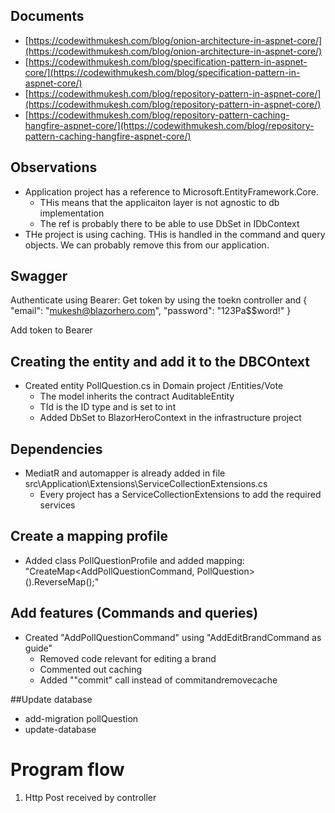 
## Documents
- [https://codewithmukesh.com/blog/onion-architecture-in-aspnet-core/](https://codewithmukesh.com/blog/onion-architecture-in-aspnet-core/)
- [https://codewithmukesh.com/blog/specification-pattern-in-aspnet-core/](https://codewithmukesh.com/blog/specification-pattern-in-aspnet-core/)
- [https://codewithmukesh.com/blog/repository-pattern-in-aspnet-core/](https://codewithmukesh.com/blog/repository-pattern-in-aspnet-core/)
- [https://codewithmukesh.com/blog/repository-pattern-caching-hangfire-aspnet-core/](https://codewithmukesh.com/blog/repository-pattern-caching-hangfire-aspnet-core/)

## Observations
- Application project has a reference to Microsoft.EntityFramework.Core.
    - THis means that the applicaiton layer is not agnostic to db implementation
    - The ref is probably there to be able to use DbSet in IDbContext
- THe project is using caching. THis is handled in the command and query objects. We can probably remove this from our application.

## Swagger

Authenticate using Bearer:
Get token by using the toekn controller and
{
  "email": "mukesh@blazorhero.com",
  "password": "123Pa$$word!"
}

Add token to Bearer

## Creating the entity and add it to the DBCOntext
- Created entity PollQuestion.cs in Domain project /Entities/Vote
    - The model inherits the contract AuditableEntity
    - TId is the ID type and is set to int
    - Added DbSet<PollQuestion> to BlazorHeroContext in the infrastructure project

## Dependencies
- MediatR and automapper is already added in file src\Application\Extensions\ServiceCollectionExtensions.cs
    - Every project has a ServiceCollectionExtensions to add the required services

## Create a mapping profile
- Added class PollQuestionProfile and added mapping: "CreateMap<AddPollQuestionCommand, PollQuestion>().ReverseMap();"

## Add features (Commands and queries)
- Created "AddPollQuestionCommand" using "AddEditBrandCommand as guide"
    - Removed code relevant for editing a brand
    - Commented out caching
    - Added ""commit" call instead of commitandremovecache

##Update database
- add-migration pollQuestion
- update-database

# Program flow
1. Http Post received by controller